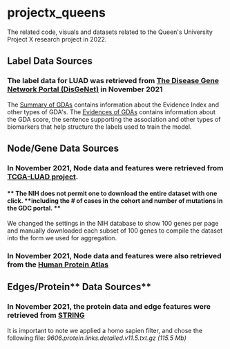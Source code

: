 # projectx_queens
The related code, visuals and datasets related to the Queen's University Project X research project in 2022.

## Label Data Sources
### The label data for LUAD was retrieved from [The Disease Gene Network Portal (DisGeNet)]() in November 2021

The [Summary of GDAs](https://www.disgenet.org/browser/0/1/0/C0152013/) contains information about the Evidence Index and other types of GDA's.
The [Evidences of GDAs](https://www.disgenet.org/browser/0/1/1/C0152013/_a/_b./) contains information about the GDA score, the sentence supporting the association and other types of biomarkers that help structure the labels used to train the model.


## Node/Gene Data Sources
### In November 2021, Node data and features were retrieved from [TCGA-LUAD project](https://portal.gdc.cancer.gov/exploration?filters=%7B%22content%22%3A%5B%7B%22content%22%3A%7B%22field%22%3A%22cases.project.project_id%22%2C%22value%22%3A%5B%22TCGA-LUAD%22%5D%7D%2C%22op%22%3A%22in%22%7D%5D%2C%22op%22%3A%22and%22%7D&genesTable_offset=21000&genesTable_size=100&searchTableTab=genes).

#### ** The NIH does not permit one to download the entire dataset with one click.  **including the # of cases in the cohort and number of mutations in the GDC portal. **
We changed the settings in the NIH database to show 100 genes per page and manually downloaded each subset of 100 genes to compile the dataset into the form we used for aggregation.


### In November 2021, Node data and features were also retrieved from the [Human Protein Atlas](https://www.proteinatlas.org/)


## Edges/Protein** Data Sources**

### In November 2021, the protein data and edge features were retrieved from [STRING](https://string-db.org/cgi/download?sessionId=bjDATTcUSCjE&species_text=Homo+sapiens)
It is important to note we applied a homo sapien filter, and chose the following file: *9606.protein.links.detailed.v11.5.txt.gz (115.5 Mb)*
